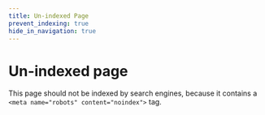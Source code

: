 ```yaml
---
title: Un-indexed Page
prevent_indexing: true
hide_in_navigation: true
---
```


# Un-indexed page

This page should not be indexed by search engines, because it contains a 
`<meta name="robots" content="noindex">` tag.
